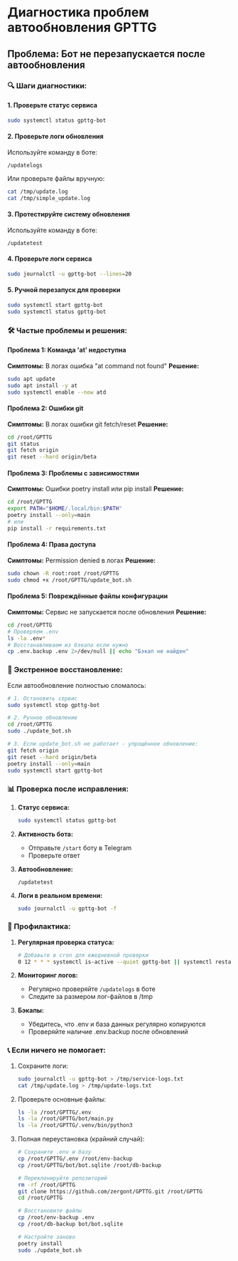 ﻿# Диагностика проблем автообновления GPTTG

## Проблема: Бот не перезапускается после автообновления

### 🔍 Шаги диагностики:

#### 1. Проверьте статус сервиса
```bash
sudo systemctl status gpttg-bot
```

#### 2. Проверьте логи обновления
Используйте команду в боте:
```
/updatelogs
```
Или проверьте файлы вручную:
```bash
cat /tmp/update.log
cat /tmp/simple_update.log
```

#### 3. Протестируйте систему обновления
Используйте команду в боте:
```
/updatetest
```

#### 4. Проверьте логи сервиса
```bash
sudo journalctl -u gpttg-bot --lines=20
```

#### 5. Ручной перезапуск для проверки
```bash
sudo systemctl start gpttg-bot
sudo systemctl status gpttg-bot
```

### 🛠️ Частые проблемы и решения:

#### Проблема 1: Команда 'at' недоступна
**Симптомы:** В логах ошибка "at command not found"
**Решение:**
```bash
sudo apt update
sudo apt install -y at
sudo systemctl enable --now atd
```

#### Проблема 2: Ошибки git
**Симптомы:** В логах ошибки git fetch/reset
**Решение:**
```bash
cd /root/GPTTG
git status
git fetch origin
git reset --hard origin/beta
```

#### Проблема 3: Проблемы с зависимостями
**Симптомы:** Ошибки poetry install или pip install
**Решение:**
```bash
cd /root/GPTTG
export PATH="$HOME/.local/bin:$PATH"
poetry install --only=main
# или
pip install -r requirements.txt
```

#### Проблема 4: Права доступа
**Симптомы:** Permission denied в логах
**Решение:**
```bash
sudo chown -R root:root /root/GPTTG
sudo chmod +x /root/GPTTG/update_bot.sh
```

#### Проблема 5: Повреждённые файлы конфигурации
**Симптомы:** Сервис не запускается после обновления
**Решение:**
```bash
cd /root/GPTTG
# Проверяем .env
ls -la .env*
# Восстанавливаем из бэкапа если нужно
cp .env.backup .env 2>/dev/null || echo "Бэкап не найден"
```

### 🚀 Экстренное восстановление:

Если автообновление полностью сломалось:

```bash
# 1. Остановить сервис
sudo systemctl stop gpttg-bot

# 2. Ручное обновление
cd /root/GPTTG
sudo ./update_bot.sh

# 3. Если update_bot.sh не работает - упрощённое обновление:
git fetch origin
git reset --hard origin/beta
poetry install --only=main
sudo systemctl start gpttg-bot
```

### 📊 Проверка после исправления:

1. **Статус сервиса:**
   ```bash
   sudo systemctl status gpttg-bot
   ```

2. **Активность бота:**
   - Отправьте `/start` боту в Telegram
   - Проверьте ответ

3. **Автообновление:**
   ```
   /updatetest
   ```

4. **Логи в реальном времени:**
   ```bash
   sudo journalctl -u gpttg-bot -f
   ```

### 🎯 Профилактика:

1. **Регулярная проверка статуса:**
   ```bash
   # Добавьте в cron для ежедневной проверки
   0 12 * * * systemctl is-active --quiet gpttg-bot || systemctl restart gpttg-bot
   ```

2. **Мониторинг логов:**
   - Регулярно проверяйте `/updatelogs` в боте
   - Следите за размером лог-файлов в /tmp

3. **Бэкапы:**
   - Убедитесь, что .env и база данных регулярно копируются
   - Проверяйте наличие .env.backup после обновлений

### 📞 Если ничего не помогает:

1. Сохраните логи:
   ```bash
   sudo journalctl -u gpttg-bot > /tmp/service-logs.txt
   cat /tmp/update.log > /tmp/update-logs.txt
   ```

2. Проверьте основные файлы:
   ```bash
   ls -la /root/GPTTG/.env
   ls -la /root/GPTTG/bot/main.py
   ls -la /root/GPTTG/.venv/bin/python3
   ```

3. Полная переустановка (крайний случай):
   ```bash
   # Сохраните .env и базу
   cp /root/GPTTG/.env /root/env-backup
   cp /root/GPTTG/bot/bot.sqlite /root/db-backup
   
   # Переклонируйте репозиторий
   rm -rf /root/GPTTG
   git clone https://github.com/zergont/GPTTG.git /root/GPTTG
   cd /root/GPTTG
   
   # Восстановите файлы
   cp /root/env-backup .env
   cp /root/db-backup bot/bot.sqlite
   
   # Настройте заново
   poetry install
   sudo ./update_bot.sh
   ```